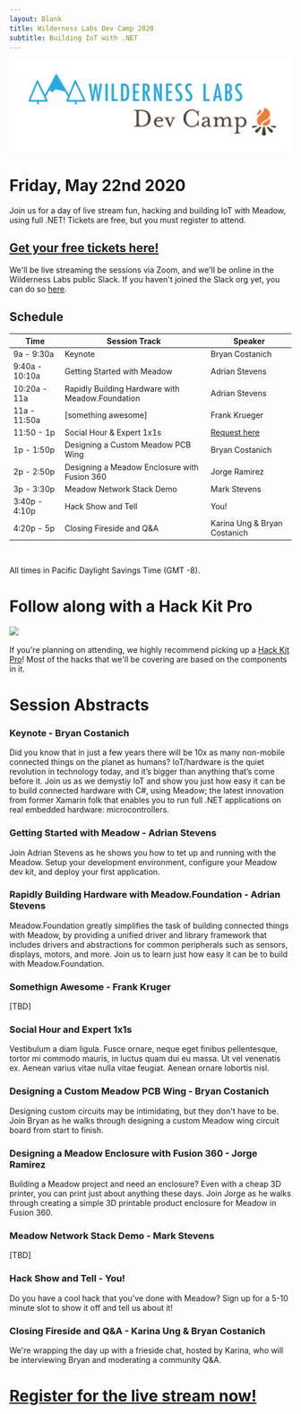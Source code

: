 ```yaml
---
layout: Blank
title: Wilderness Labs Dev Camp 2020
subtitle: Building IoT with .NET
---
```


![](Support_Files/Wilderness_Labs_Dev_Camp.svg)

# Friday, May 22nd 2020

Join us for a day of live stream fun, hacking and building IoT with Meadow, using full .NET! Tickets are free, but you must register to attend. 

## [Get your free tickets here!]()

We'll be live streaming the sessions via Zoom, and we'll be online in the Wilderness Labs public Slack. If you haven't joined the Slack org yet, you can do so [here](http://slackinvite.wildernesslabs.co/).

## Schedule

| Time            | Session Track | Speaker         |
|-----------------|---------------|-----------------|
| 9a - 9:30a      | Keynote       | Bryan Costanich |
| 9:40a - 10:10a  | Getting Started with Meadow | Adrian Stevens |
| 10:20a - 11a    | Rapidly Building Hardware with Meadow.Foundation | Adrian Stevens |
| 11a - 11:50a    | [something awesome] | Frank Krueger |
| 11:50 - 1p      | Social Hour & Expert 1x1s | [Request here]() |
| 1p - 1:50p      | Designing a Custom Meadow PCB Wing | Bryan Costanich |
| 2p - 2:50p      | Designing a Meadow Enclosure with Fusion 360 | Jorge Ramirez |
| 3p - 3:30p      | Meadow Network Stack Demo | Mark Stevens |
| 3:40p - 4:10p   | Hack Show and Tell | You! |
| 4:20p - 5p      | Closing Fireside and Q&A | Karina Ung & Bryan Costanich |

<br/>

All times in Pacific Daylight Savings Time (GMT -8).

# Follow along with a Hack Kit Pro

![](/HackKit/Wilderness_Labs_Hack_Kit.svg)

If you're planning on attending, we highly recommend picking up a [Hack Kit Pro](https://store.wildernesslabs.co/collections/frontpage/products/meadow-f7-micro-development-board-w-hack-kit-pro)! Most of the hacks that we'll be covering are based on the components in it.

# Session Abstracts

### Keynote - Bryan Costanich

Did you know that in just a few years there will be 10x as many non-mobile connected things on the planet as humans? IoT/hardware is the quiet revolution in technology today, and it’s bigger than anything that’s come before it. Join us as we demystiy IoT and show you just how easy it can be to build connected hardware with C#, using Meadow; the latest innovation from former Xamarin folk that enables you to run full .NET applications on real embedded hardware: microcontrollers.

### Getting Started with Meadow - Adrian Stevens

Join Adrian Stevens as he shows you how to tet up and running with the Meadow. Setup your development environment, configure your Meadow dev kit, and deploy your first application.

### Rapidly Building Hardware with Meadow.Foundation - Adrian Stevens

Meadow.Foundation greatly simplifies the task of building connected things with Meadow, by providing a unified driver and library framework that includes drivers and abstractions for common peripherals such as sensors, displays, motors, and more. Join us to learn just how easy it can be to build with Meadow.Foundation.

### Somethign Awesome - Frank Kruger

[TBD]

### Social Hour and Expert 1x1s

Vestibulum a diam ligula. Fusce ornare, neque eget finibus pellentesque, tortor mi commodo mauris, in luctus quam dui eu massa. Ut vel venenatis ex. Aenean varius vitae nulla vitae feugiat. Aenean ornare lobortis nisl. 

### Designing a Custom Meadow PCB Wing - Bryan Costanich

Designing custom circuits may be intimidating, but they don't have to be. Join Bryan as he walks through designing a custom Meadow wing circuit board from start to finish. 

### Designing a Meadow Enclosure with Fusion 360 - Jorge Ramirez

Building a Meadow project and need an enclosure? Even with a cheap 3D printer, you can print just about anything these days. Join Jorge as he walks through creating a simple 3D printable product enclosure for Meadow in Fusion 360.

### Meadow Network Stack Demo - Mark Stevens

[TBD]

### Hack Show and Tell - You!

Do you have a cool hack that you've done with Meadow? Sign up for a 5-10 minute slot to show it off and tell us about it!

### Closing Fireside and Q&A - Karina Ung & Bryan Costanich

We're wrapping the day up with a frieside chat, hosted by Karina, who will be interviewing Bryan and moderating a community Q&A.


# [Register for the live stream now!]()
